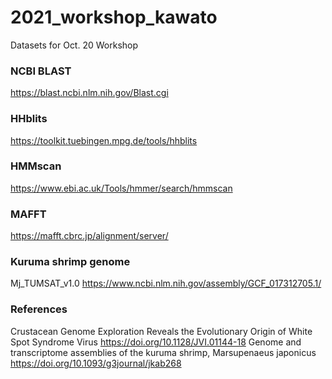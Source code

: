 # 2021_workshop_kawato
Datasets for Oct. 20 Workshop




### NCBI BLAST
https://blast.ncbi.nlm.nih.gov/Blast.cgi

### HHblits
https://toolkit.tuebingen.mpg.de/tools/hhblits

### HMMscan
https://www.ebi.ac.uk/Tools/hmmer/search/hmmscan

### MAFFT
https://mafft.cbrc.jp/alignment/server/



### Kuruma shrimp genome
Mj_TUMSAT_v1.0
https://www.ncbi.nlm.nih.gov/assembly/GCF_017312705.1/

### References
Crustacean Genome Exploration Reveals the Evolutionary Origin of White Spot Syndrome Virus
https://doi.org/10.1128/JVI.01144-18 
Genome and transcriptome assemblies of the kuruma shrimp, Marsupenaeus japonicus 
https://doi.org/10.1093/g3journal/jkab268
